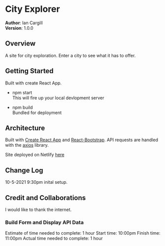 # City Explorer

**Author**: Ian Cargill\
**Version**: 1.0.0

<!-- (increment the patch/fix version number if you make more commits past your first submission) -->

## Overview

A site for city exploration. Enter a city to see what it has to offer.

## Getting Started

Built with create React App.

- npm start\
  This will fire up your local devlopment server

- npm build\
  Bundled for deployment

<!-- What are the steps that a user must take in order to build this app on their own machine and get it running? -->

## Architecture

Built with [Create React App](https://github.com/facebook/create-react-app) and [React-Bootstrap](https://react-bootstrap.github.io/).
API requests are handled with the [axios](https://axios-http.com/s) library.

Site deployed on Netlify [here](https://axios-http.com/)

<!-- Provide a detailed description of the application design. What technologies (languages, libraries, etc) you're using, and any other relevant design information. -->

## Change Log

10-5-2021 9:30pm inital setup.

<!-- Use this area to document the iterative changes made to your application as each feature is successfully implemented. Use time stamps. Here's an example:

01-01-2001 4:59pm - Application now has a fully-functional express server, with a GET route for the location resource. -->

## Credit and Collaborations

I would like to thank the internet.

### Build Form and Display API Data

Estimate of time needed to complete: 1 hour
Start time: 10:00pm
Finish time: 11:00pm
Actual time needed to complete: 1 hour

<!-- ### Name of feature:

Estimate of time needed to complete:
Start time:
Finish time:
Actual time needed to complete: -->
